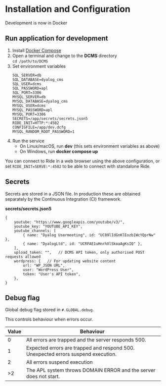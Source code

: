 # Installation and Configuration
Development is now in Docker

## Run application for development
1. Install [Docker Compose](https://docs.docker.com/compose/)
1. Open a terminal and change to the **DCMS** directory  
    `cd /path/to/DCMS`
1. Set environment variables
    ```
    SQL_SERVER=db
    SQL_DATABASE=dyalog_cms
    SQL_USER=dcms
    SQL_PASSWORD=apl
    SQL_PORT=3306
    MYSQL_SERVER=db
    MYSQL_DATABASE=dyalog_cms
    MYSQL_USER=dcms
    MYSQL_PASSWORD=apl
    MYSQL_PORT=3306
    SECRETS=/app/secrets/secrets.json5
    RIDE_INIT=HTTP:*:4502
    CONFIGFILE=/app/dev.dcfg
    MYSQL_RANDOM_ROOT_PASSWORD=1
    ```
1. Run the service
    - On Linux/macOS, run **dev** (this sets environment variables as above)
    - On Windows, run **docker compose up**

You can connect to Ride in a web browser using the above configuration, or set `RIDE_INIT=SERVE:*:4502` to be able to connect with standalone Ride.

## Secrets
Secrets are stored in a JSON file. In production these are obtained separately by the Continuous Integration (CI) framework.

**secrets/secrets.json5**
```
{
	youtube: "https://www.googleapis.com/youtube/v3/",
    youtube_key: "YOUTUBE_API_KEY",
	youtube_channels: [
		{ name: "Dyalog Usermeeting", id: "UC89lIdGnKlEozb1WcYQprNw" },
		{ name: "DyalogLtd", id: "UCRFAE1uHnrhXlSkoaAgKsIQ" },
	],
	upload_token: "",   // DCMS API token, only authorised POST requests allowed
	wordpress: {   // For updating website content
		url: "WP_JSON URL",
		user: "WordPress User",
		token: "User's API token",
	},
}
```

## Debug flag
Global debug flag stored in `#.GLOBAL.debug`.

This controls behaviour when errors occur.

|Value|Behaviour|
|---|---|
|0|All errors are trapped and the server responds 500.|
|1|Expected errors are trapped and respond 500. Unexpected errors suspend execution.|
|2|All errors suspend execution|
|>2|The APL system throws DOMAIN ERROR and the server does not start.|
